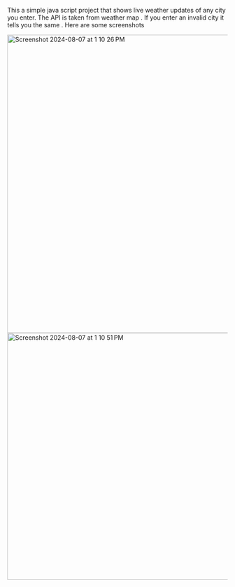 This a simple java script project that shows live weather updates of any city you enter.
The API is taken from weather map .
If you enter an invalid city it tells you the same .
Here are some screenshots


<img width="681" alt="Screenshot 2024-08-07 at 1 10 26 PM" src="https://github.com/user-attachments/assets/35f9e541-947d-495d-bf16-ea15a7017a31">
<img width="564" alt="Screenshot 2024-08-07 at 1 10 51 PM" src="https://github.com/user-attachments/assets/3bc4b431-eb52-4a10-8afd-dba92078f29b">

